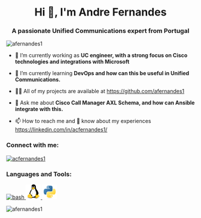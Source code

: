 <h1 align="center">Hi 👋, I'm Andre Fernandes</h1>
<h3 align="center">A passionate Unified Communications expert from Portugal</h3>

<p align="left"> <img src="https://komarev.com/ghpvc/?username=afernandes1&label=Profile%20views&color=0e75b6&style=flat" alt="afernandes1" /> </p>

- 🔭 I’m currently working as **UC engineer, with a strong focus on Cisco technologies and integrations with Microsoft**

- 🌱 I’m currently learning **DevOps and how can this be useful in Unified Communications.**

- 👨‍💻 All of my projects are available at https://github.com/afernandes1

- 💬 Ask me about **Cisco Call Manager AXL Schema, and how can Ansible integrate with this.**

- 📫 How to reach me and 📄 know about my experiences https://linkedin.com/in/acfernandes1/

<h3 align="left">Connect with me:</h3>
<p align="left">
<a href="https://linkedin.com/in/acfernandes1" target="blank"><img align="center" src="https://raw.githubusercontent.com/rahuldkjain/github-profile-readme-generator/master/src/images/icons/Social/linked-in-alt.svg" alt="acfernandes1" height="30" width="40" /></a>
</p>

<h3 align="left">Languages and Tools:</h3>
<p align="left"> <a href="https://www.gnu.org/software/bash/" target="_blank" rel="noreferrer"> <img src="https://www.vectorlogo.zone/logos/gnu_bash/gnu_bash-icon.svg" alt="bash" width="40" height="40"/> </a> <a href="https://www.linux.org/" target="_blank" rel="noreferrer"> <img src="https://raw.githubusercontent.com/devicons/devicon/master/icons/linux/linux-original.svg" alt="linux" width="40" height="40"/> </a> <a href="https://www.python.org" target="_blank" rel="noreferrer"> <img src="https://raw.githubusercontent.com/devicons/devicon/master/icons/python/python-original.svg" alt="python" width="40" height="40"/> </a> </p>

<p><img align="center" src="https://github-readme-stats.vercel.app/api/top-langs?username=afernandes1&show_icons=true&locale=en&layout=compact" alt="afernandes1" /></p>
